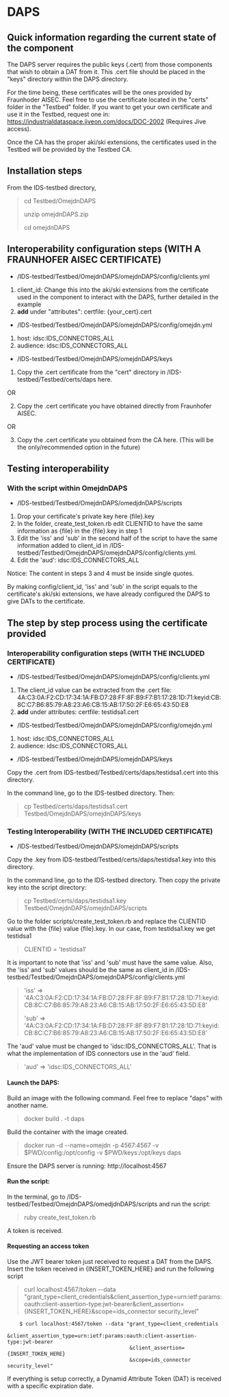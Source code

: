 # DAPS

## Quick information regarding the current state of the component
The DAPS server requires the public keys (.cert) from those components that wish to obtain a DAT from it. This .cert file should be placed in the "keys" directory within the DAPS directory.

For the time being, these certificates will be the ones provided by Fraunhoder AISEC. Feel free to use the certificate located in the "certs" folder in the "Testbed" folder. If you want to get your own certificate and use it in the Testbed, request one in: https://industrialdataspace.jiveon.com/docs/DOC-2002 (Requires Jive access).

Once the CA has the proper aki/ski extensions, the certificates used in the Testbed will be provided by the Testbed CA.

## Installation steps
From the IDS-testbed directory,
> cd Testbed/OmejdnDAPS
>
> unzip omejdnDAPS.zip
>
> cd omejdnDAPS

## Interoperability configuration steps (WITH A FRAUNHOFER AISEC CERTIFICATE)
* /IDS-testbed/Testbed/OmejdnDAPS/omejdnDAPS/config/clients.yml
1. client_id: Change this into the aki/ski extensions from the certificate used in the component to interact with the DAPS, further detailed in the example
2. **add** under "attributes": certfile: {your_cert}.cert

* /IDS-testbed/Testbed/OmejdnDAPS/omejdnDAPS/config/omejdn.yml
1. host: idsc:IDS_CONNECTORS_ALL
2. audience: idsc:IDS_CONNECTORS_ALL

* /IDS-testbed/Testbed/OmejdnDAPS/omejdnDAPS/keys
1. Copy the .cert certificate from the "cert" directory in /IDS-testbed/Testbed/certs/daps here.

OR

2. Copy the .cert certificate you have obtained directly from Fraunhofer AISEC.

OR

3. Copy the .cert certificate you obtained from the CA here. (This will be the only/recommended option in the future)

## Testing interoperability

### With the script within OmejdnDAPS

* /IDS-testbed/Testbed/OmejdnDAPS/omedjdnDAPS/scripts
1. Drop your certificate's private key here {file}.key
2. In the folder, create_test_token.rb edit CLIENTID to have the same information as {file} in the {file}.key in step 1
3. Edit the 'iss' and 'sub' in the second half of the script to have the same information added to client_id in /IDS-testbed/Testbed/OmejdnDAPS/omejdnDAPS/config/clients.yml.
4. Edit the 'aud': idsc:IDS_CONNECTORS_ALL

Notice: The content in steps 3 and 4 must be inside single quotes.

By making config/client_id, 'iss' and 'sub' in the script equals to the certificate's aki/ski extensions, we have already configured the DAPS to give DATs to the certificate.

## The step by step process using the certificate provided

### Interoperability configuration steps (WITH THE INCLUDED CERTIFICATE)
* /IDS-testbed/Testbed/OmejdnDAPS/omejdnDAPS/config/clients.yml
1. The client_id value can be extracted from the .cert file: 4A:C3:0A:F2:CD:17:34:1A:FB:D7:28:FF:8F:B9:F7:B1:17:28:1D:71:keyid:CB:8C:C7:B6:85:79:A8:23:A6:CB:15:AB:17:50:2F:E6:65:43:5D:E8
2. **add** under attributes: certfile: testidsa1.cert
* /IDS-testbed/Testbed/OmejdnDAPS/omejdnDAPS/config/omejdn.yml
1. host: idsc:IDS_CONNECTORS_ALL
2. audience: idsc:IDS_CONNECTORS_ALL

* /IDS-testbed/Testbed/OmejdnDAPS/omejdnDAPS/keys

Copy the .cert from IDS-testbed/Testbed/certs/daps/testidsa1.cert into this directory.

In the command line, go to the IDS-testbed directory. Then:
> cp Testbed/certs/daps/testidsa1.cert Testbed/OmejdnDAPS/omejdnDAPS/keys

### Testing Interoperability (WITH THE INCLUDED CERTIFICATE)

* /IDS-testbed/Testbed/OmejdnDAPS/omejdnDAPS/scripts

Copy the .key from IDS-testbed/Testbed/certs/daps/testidsa1.key into this directory.

In the command line, go to the IDS-testbed directory. Then copy the private key into the script directory:
> cp Testbed/certs/daps/testidsa1.key Testbed/OmejdnDAPS/omejdnDAPS/scripts

Go to the folder scripts/create_test_token.rb and replace the CLIENTID value with the {file} value {file}.key. 
In our case, from testidsa1.key we get testidsa1
> CLIENTID = 'testidsa1'

It is important to note that 'iss' and 'sub' must have the same value. Also, the 'iss' and 'sub' values should be the same as client_id in /IDS-testbed/Testbed/OmejdnDAPS/omejdnDAPS/config/clients.yml
> 'iss' => '4A:C3:0A:F2:CD:17:34:1A:FB:D7:28:FF:8F:B9:F7:B1:17:28:1D:71:keyid:CB:8C:C7:B6:85:79:A8:23:A6:CB:15:AB:17:50:2F:E6:65:43:5D:E8'
> 
> 'sub' => '4A:C3:0A:F2:CD:17:34:1A:FB:D7:28:FF:8F:B9:F7:B1:17:28:1D:71:keyid:CB:8C:C7:B6:85:79:A8:23:A6:CB:15:AB:17:50:2F:E6:65:43:5D:E8'

The 'aud' value must be changed to 'idsc:IDS_CONNECTORS_ALL'. That is what the implementation of IDS connectors use in the 'aud' field.
> 'aud' => 'idsc:IDS_CONNECTORS_ALL'

#### Launch the DAPS:
Build an image with the following command. Feel free to replace "daps" with another name. 
> docker build . -t daps

Build the container with the image created.
> docker run -d --name=omejdn -p 4567:4567 -v $PWD/config:/opt/config -v $PWD/keys:/opt/keys daps

Ensure the DAPS server is running: http://localhost:4567
#### Run the script:
In the terminal, go to /IDS-testbed/Testbed/OmejdnDAPS/omedjdnDAPS/scripts and run the script:
> ruby create_test_token.rb

A token is received.

#### Requesting an access token
Use the JWT bearer token just received to request a DAT from the DAPS. Insert the token received in {INSERT_TOKEN_HERE} and run the following script
> curl localhost:4567/token --data "grant_type=client_credentials&client_assertion_type=urn:ietf:params:oauth:client-assertion-type:jwt-bearer&client_assertion={INSERT_TOKEN_HERE}&scope=ids_connector security_level"
```
    $ curl localhost:4567/token --data "grant_type=client_credentials
                                        &client_assertion_type=urn:ietf:params:oauth:client-assertion-type:jwt-bearer
                                        &client_assertion={INSERT_TOKEN_HERE}
                                        &scope=ids_connector security_level"
```
If everything is setup correctly, a Dynamid Attribute Token (DAT) is received with a specific expiration date.
